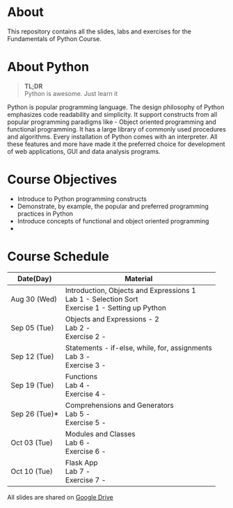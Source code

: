 # About

This repository contains all the slides, labs and exercises for the Fundamentals of Python Course.

# About Python
> **TL;DR**<br>
> Python is awesome. Just learn it

Python is popular programming language. The design philosophy of Python emphasizes code readability and simplicity. It support constructs from all popular programming paradigms like - Object oriented programming and functional programming. It has a large library of commonly used procedures and algorithms. Every installation of Python comes with an interpreter. All these features and more have made it the preferred choice for development of web applications, GUI and data analysis programs.

# Course Objectives
* Introduce to Python programming constructs
* Demonstrate, by example, the popular and preferred programming practices in Python
* Introduce concepts of functional and object oriented programming
*

# Course Schedule

| Date(Day) |             Material      |
|------ |-------------------------------|
|Aug 30 (Wed)| Introduction, Objects and Expressions 1 <br> Lab 1 - Selection Sort <br> Exercise 1 - Setting up Python|
|Sep 05 (Tue) | Objects and Expressions - 2 <br> Lab 2 - <br> Exercise 2 -  |
|Sep 12 (Tue) | Statements - if-else, while, for, assignments <br> Lab 3 - <br> Exercise 3 - |
|Sep 19 (Tue)| Functions <br>  Lab 4 - <br> Exercise 4 - |
|Sep 26 (Tue)* | Comprehensions and Generators <br> Lab 5 - <br> Exercise 5 -|
|Oct 03 (Tue) | Modules and Classes <br> Lab 6 - <br> Exercise 6 -  |
|Oct 10 (Tue) | Flask App <br> Lab 7 - <br> Exercise 7 -|

All slides are shared on [Google Drive](https://drive.google.com/open?id=0BxizmqiVfLYeenB6LUV0d2txYlk)
